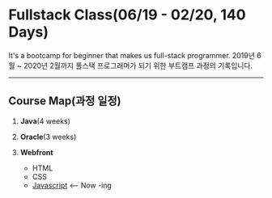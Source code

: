 # Fullstack Class(06/19 - 02/20, 140 Days)

It's a bootcamp for beginner that makes us full-stack programmer.
2019년 6월 ~ 2020년 2월까지 풀스택 프로그래머가 되기 위한 부트캠프 과정의 기록입니다.

***

## Course Map(과정 일정)

1. **Java**(4 weeks)

2. **Oracle**(3 weeks)

3. **Webfront**

   * HTML
   * CSS
   * [Javascript](webfront/javascript.md) <-- Now -ing
    

